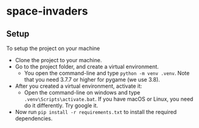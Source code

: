 # space-invaders

## Setup

To setup the project on your machine

- Clone the project to your machine.
- Go to the project folder, and create a virtual environment.
  - You open the command-line and type `python -m venv .venv`. Note that you need 3.7.7 or higher for pygame (we use 3.8). 
- After you created a virtual environment, activate it:
  - Open the command-line on windows and type `.venv\Scripts\activate.bat`. If you have macOS or Linux, you need do it differently. Try google it.
- Now run `pip install -r requirements.txt` to install the required dependencies.
